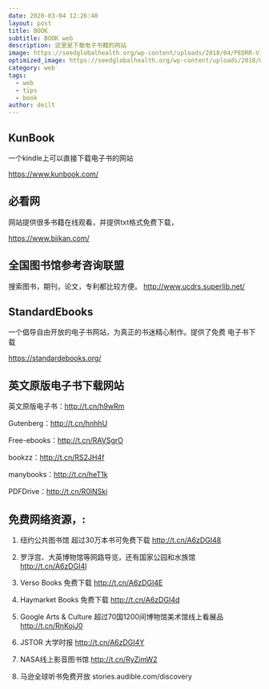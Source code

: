 ```yaml
---
date: 2020-03-04 12:26:40
layout: post
title: BOOK
subtitle: BOOK web
description: 这里是下载电子书籍的网站
image: https://seedglobalhealth.org/wp-content/uploads/2018/04/PEDRR-Virtual-Library.jpg #https://i.loli.net/2020/03/12/bsJk8fElCGydLSn.png #/assets/img/post-book-cover.jpg
optimized_image: https://seedglobalhealth.org/wp-content/uploads/2018/04/PEDRR-Virtual-Library.jpg #https://i.loli.net/2020/03/12/bsJk8fElCGydLSn.png #/assets/img/post-book-cover.jpg
category: web
tags:
  - web
  - tips
  - book
author: deilt
---
```


## KunBook
一个kindle上可以直接下载电子书的网站

<https://www.kunbook.com/>

## 必看网
网站提供很多书籍在线观看，并提供txt格式免费下载，

<https://www.biikan.com/>

## 全国图书馆参考咨询联盟

搜索图书，期刊，论文，专利都比较方便。
<http://www.ucdrs.superlib.net/>

## StandardEbooks
一个倡导自由开放的电子书网站，为真正的书迷精心制作。提供了免费 电子书下载

<https://standardebooks.org/> 

## 英文原版电子书下载网站

英文原版电子书：<http://t.cn/h9wRm>

Gutenberg：<http://t.cn/hnhhU>

Free-ebooks：<http://t.cn/RAVSgrO>

bookzz：<http://t.cn/RS2JH4f>

manybooks：<http://t.cn/heT1k>

PDFDrive：<http://t.cn/R0lNSki>



## 免费网络资源，: 

1. 纽约公共图书馆 
超过30万本书可免费下载 
http://t.cn/A6zDGI48 

3. 罗浮宫、大英博物馆等网路导览，还有国家公园和水族馆 
http://t.cn/A6zDGI4l 

4. Verso Books 免费下载
 http://t.cn/A6zDGI4E 

5. Haymarket Books 免费下载 
http://t.cn/A6zDGI4d 

6. Google Arts & Culture 超过70国1200间博物馆美术馆线上看展品
http://t.cn/RnKoiJ0 


7. JSTOR 大学时报 
http://t.cn/A6zDGI4Y 


8. NASA线上影音图书馆 
http://t.cn/RyZimW2 

9. 马逊全球听书免费开放
stories.audible.com/discovery 



